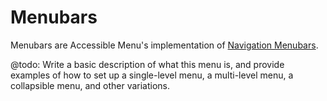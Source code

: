 # Menubars

Menubars are Accessible Menu's implementation of [Navigation Menubars](https://www.w3.org/WAI/ARIA/apg/patterns/menubar/examples/menubar-navigation/).

@todo: Write a basic description of what this menu is, and provide examples of how to set up a single-level menu, a multi-level menu, a collapsible menu, and other variations.
